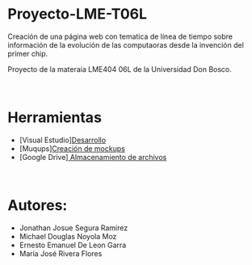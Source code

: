 # Proyecto-LME-T06L
<p>Creación de una página web con tematica de línea de tiempo sobre información de la evolución de las computaoras desde la invención del primer chip.</p>
<p>Proyecto de la materaia LME404 06L de la Universidad Don Bosco.</p>
<br>
<h1>Herramientas</h1>
 <ul>
   <li>[Visual Estudio]<a href=https://code.visualstudio.com>Desarrollo</a></li>
 <li>[Muqups]<a href=https://app.moqups.com>Creación de mockups</a></li>
 <li>[Google Drive]<a href=https://www.google.com/intl/es/drive> Almacenamiento de archivos</a></li>
 </ul>
<br>
 <h1>Autores:</h1>
  <ul>
 <li>Jonathan Josue Segura Ramírez</li>
 <li>Michael Douglas Noyola Moz</li>
 <li>Ernesto Emanuel De Leon Garra</li>
 <li>María José Rivera Flores</li>
 </ul>
